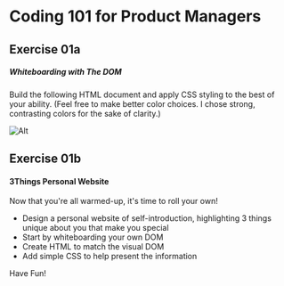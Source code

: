 # Coding 101 for Product Managers

## Exercise 01a
##### Whiteboarding with The DOM
Build the following HTML document and apply CSS styling to the best of your ability. (Feel free to make better color choices. I chose strong, contrasting colors for the sake of clarity.)

![Alt](https://cloud.githubusercontent.com/assets/7320191/20252524/f1aea0c8-a9d7-11e6-9437-b55c50eafb69.png "HTML Architecture")

## Exercise 01b
#### 3Things Personal Website
Now that you're all warmed-up, it's time to roll your own!

- Design a personal website of self-introduction, highlighting 3 things unique about you that make you special
- Start by whiteboarding your own DOM
- Create HTML to match the visual DOM
- Add simple CSS to help present the information

Have Fun!
